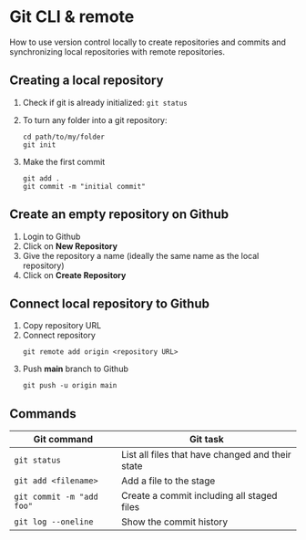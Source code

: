 # Git CLI & remote

How to use version control locally to create repositories and commits and synchronizing local repositories with remote repositories.

## Creating a local repository

1. Check if git is already initialized: `git status`

1. To turn any folder into a git repository:
    ```shell
    cd path/to/my/folder
    git init
    ```
1. Make the first commit
    ```shell
    git add .
    git commit -m "initial commit"
    ```

## Create an empty repository on Github

1. Login to Github
2. Click on **New Repository**
3. Give the repository a name (ideally the same name as the local repository)
4. Click on **Create Repository**

## Connect local repository to Github

1. Copy repository URL
2. Connect repository
    ```shell
    git remote add origin <repository URL>
    ```
3. Push **main** branch to Github
    ```shell
    git push -u origin main
    ```

## Commands

| Git command               | Git task                                         |
| ------------------------- | ------------------------------------------------ |
| `git status`              | List all files that have changed and their state |
| `git add <filename>`      | Add a file to the stage                          |
| `git commit -m "add foo"` | Create a commit including all staged files       |
| `git log --oneline`       | Show the commit history                          |
